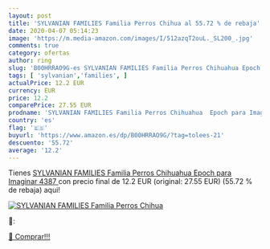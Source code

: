 ```yaml
---
layout: post
title: 'SYLVANIAN FAMILIES Familia Perros Chihua al 55.72 % de rebaja'
date: 2020-04-07 05:14:23
image: 'https://m.media-amazon.com/images/I/512azqT2ouL._SL200_.jpg'
comments: true
category: ofertas
author: ring
slug: 'B00HRRAO9G-es SYLVANIAN FAMILIES Familia Perros Chihuahua Epoch para...'
tags: [ 'sylvanian','families', ]
actualPrice: 12.2 EUR
currency: EUR
price: 12.2
comparePrice: 27.55 EUR
prodname: 'SYLVANIAN FAMILIES Familia Perros Chihuahua  Epoch para Imaginar 4387 '
country: 'es'
flag: '🇪🇸'
buyurl: 'https://www.amazon.es/dp/B00HRRAO9G/?tag=tolees-21'
descuento: '55.72'
average: '12.2'
---
```


Tienes [SYLVANIAN FAMILIES Familia Perros Chihuahua  Epoch para Imaginar 4387 ](https://www.amazon.es/dp/B00HRRAO9G/?tag=tolees-21) con precio final de  12.2 EUR (original: 27.55 EUR) (55.72 %  de rebaja) aqui!

[![SYLVANIAN FAMILIES Familia Perros Chihua](https://m.media-amazon.com/images/I/512azqT2ouL._SL200_.jpg)](https://www.amazon.es/dp/B00HRRAO9G/?tag=tolees-21)

🔎:


[🛒 Comprar!!!](https://www.amazon.es/dp/B00HRRAO9G/?tag=tolees-21)
